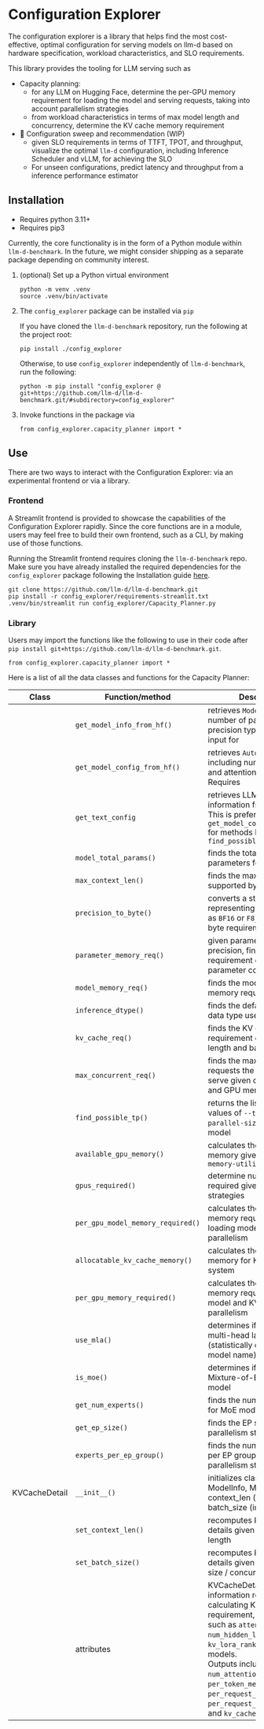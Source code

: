 # Configuration Explorer

The configuration explorer is a library that helps find the most cost-effective, optimal configuration for serving models on llm-d based on hardware specification, workload characteristics, and SLO requirements.

This library provides the tooling for LLM serving such as
- Capacity planning:
  - for any LLM on Hugging Face, determine the per-GPU memory requirement for loading the model and serving requests, taking into account parallelism strategies
  - from workload characteristics in terms of max model length and concurrency, determine the KV cache memory requirement
- 🚧 Configuration sweep and recommendation (WIP)
  - given SLO requirements in terms of TTFT, TPOT, and throughput, visualize the optimal `llm-d` configuration, including Inference Scheduler and vLLM, for achieving the SLO
  - For unseen configurations, predict latency and throughput from a inference performance estimator


## Installation

* Requires python 3.11+
* Requires pip3

Currently, the core functionality is in the form of a Python module within `llm-d-benchmark`. In the future, we might consider shipping as a separate package depending on community interest.

1. (optional) Set up a Python virtual environment
    ```
    python -m venv .venv
    source .venv/bin/activate
    ```

2. The `config_explorer` package can be installed via `pip`

    If you have cloned the `llm-d-benchmark` repository, run the following at the project root:

    ```
    pip install ./config_explorer
    ```

    Otherwise, to use `config_explorer` independently of `llm-d-benchmark`, run the following:

    ```
    python -m pip install "config_explorer @ git+https://github.com/llm-d/llm-d-benchmark.git/#subdirectory=config_explorer"
    ```

3. Invoke functions in the package via

    ```
    from config_explorer.capacity_planner import *
    ```

## Use

There are two ways to interact with the Configuration Explorer: via an experimental frontend or via a library.

### Frontend
A Streamlit frontend is provided to showcase the capabilities of the Configuration Explorer rapidly. Since the core functions are in a module, users may feel free to build their own frontend, such as a CLI, by making use of those functions.

Running the Streamlit frontend requires cloning the `llm-d-benchmark` repo. Make sure you have already installed the required dependencies for the `config_explorer` package following the Installation guide [here](#installation).

```
git clone https://github.com/llm-d/llm-d-benchmark.git
pip install -r config_explorer/requirements-streamlit.txt
.venv/bin/streamlit run config_explorer/Capacity_Planner.py
```

### Library
Users may import the functions like the following to use in their code after `pip install git+https://github.com/llm-d/llm-d-benchmark.git`.

```
from config_explorer.capacity_planner import *
```

Here is a list of all the data classes and functions for the Capacity Planner:

| Class         | Function/method                   | Description                                                                                                                                                                                                                                                                                                              |   |
|---------------|-----------------------------------|--------------------------------------------------------------------------------------------------------------------------------------------------------------------------------------------------------------------------------------------------------------------------------------------------------------------------|---|
|               | `get_model_info_from_hf()`        | retrieves `ModelInfo` such as number of parameters and precision types. Used as input for                                                                                                                                                                                                                                |   |
|               | `get_model_config_from_hf()`      | retrieves `AutoConfig` including number of layers and attention architecture. Requires                                                                                                                                                                                                                                   |   |
|               | `get_text_config`                 | retrieves LLM-specific information from `AutoConfig`. This is preferred over `get_model_config_from_hf` for methods like `find_possible_tp`                                                                                                                                                                              |   |
|               | `model_total_params()`            | finds the total number of parameters for a model                                                                                                                                                                                                                                                                         |   |
|               | `max_context_len()`               | finds the max context length supported by the model                                                                                                                                                                                                                                                                      |   |
|               | `precision_to_byte()`             | converts a string representing precision, such as `BF16` or `F8_E4M3`, to its byte requirement                                                                                                                                                                                                                           |   |
|               | `parameter_memory_req()`          | given parameter count and precision, finds the memory requirement of the parameter count                                                                                                                                                                                                                                 |   |
|               | `model_memory_req()`              | finds the model GPU memory requirement                                                                                                                                                                                                                                                                                   |   |
|               | `inference_dtype()`               | finds the default KV cache data type used for inference                                                                                                                                                                                                                                                                  |   |
|               | `kv_cache_req()`                  | finds the KV cache memory requirement given context length and batch size                                                                                                                                                                                                                                                |   |
|               | `max_concurrent_req()`            | finds the max concurrent requests the model can serve given context length and GPU memory                                                                                                                                                                                                                                |   |
|               | `find_possible_tp()`              | returns the list of possible values of `--tensor-parallel-size` for the given model                                                                                                                                                                                                                                      |   |
|               | `available_gpu_memory()`          | calculates the available GPU memory given `--gpu-memory-utilization`                                                                                                                                                                                                                                                     |   |
|               | `gpus_required()`                 | determine number of GPUs required given parallelism strategies                                                                                                                                                                                                                                                           |   |
|               | `per_gpu_model_memory_required()` | calculates the per-GPU memory requirement for loading model given parallelism                                                                                                                                                                                                                                            |   |
|               | `allocatable_kv_cache_memory()`   | calculates the allocatable memory for KV cache in the system                                                                                                                                                                                                                                                             |   |
|               | `per_gpu_memory_required()`       | calculates the per-GPU memory requirement for model and KV cache given parallelism                                                                                                                                                                                                                                       |   |
|               | `use_mla()`                       | determines if model uses multi-head latent attention (statistically determined by model name)                                                                                                                                                                                                                            |   |
|               | `is_moe()`                        | determines if model is a Mixture-of-Experts (MoE) model                                                                                                                                                                                                                                                                  |   |
|               | `get_num_experts()`               | finds the number of experts for MoE models                                                                                                                                                                                                                                                                               |   |
|               | `get_ep_size()`                   | finds the EP size given parallelism strategies                                                                                                                                                                                                                                                                           |   |
|               | `experts_per_ep_group()`          | finds the number of experts per EP group given parallelism strategies                                                                                                                                                                                                                                                    |   |
| KVCacheDetail | `__init__()`                      | initializes class by passing in ModelInfo, ModelConfig, context_len (int), and batch_size (int)                                                                                                                                                                                                                          |   |
|               | `set_context_len()`               | recomputes KV cache details given a new context length                                                                                                                                                                                                                                                                   |   |
|               | `set_batch_size()`                | recomputes KV cache details given a new batch size / concurrency                                                                                                                                                                                                                                                         |   |
|               | attributes                        | KVCacheDetail stores information relevant to calculating KV cache requirement, <br>such as `attention_type`, `num_hidden_layers`, `kv_lora_rank` for MLA models. <br>Outputs include `num_attention_group`, `per_token_memory_bytes`, `per_request_kv_cache_bytes`,<br>`per_request_kv_cache_gb`, and `kv_cache_size_gb` |   |
